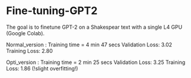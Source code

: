 # Fine-tuning-GPT2

The goal is to finetune GPT-2 on a Shakespear text with a single L4 GPU (Google Colab).

Normal_version : Training time = 4 min 47 secs
Validation Loss: 3.02
Training Loss: 2.80

Opti_version : Training time = 2 min 25 secs 
Validation Loss: 3.25
Training Loss: 1.86
(!slight overfitting!)
